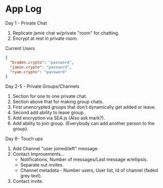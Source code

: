 # App Log

Day 1 - Private Chat

1. Replicate jamie chat w/private "room" for chatting.
2. Encrypt at rest in private room.

Current Users

```json
{
  "braden.crypto": "password",
  "jamie.crypto": "password",
  "ryan.crypto": "password"
}
```

Day 2-5 - Private Groups/Channels

1. Section for one to one private chat.
2. Section above that for making group chats.
3. First unencrypted groups that don't dynamically get added or leave.
4. Second add ability to leave group.
5. Add encryption via SEA.js (Also ask mark?).
6. Add ability to join group. (Everybody can add another person to the group).

Day 6- Touch ups

1. Add Channel "user joined/left" message.
2. Contact Improvements...
   - Notifications, Number of messages/Last message w/ellipsis.
   - Separate out invites.
   - Channel metadata - Number users, User list, Id of channel (faded grey text).
3. Contact invite.
